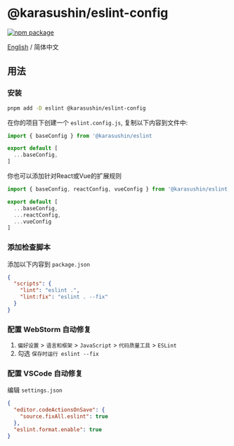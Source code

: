 # @karasushin/eslint-config

[![npm package](https://img.shields.io/npm/v/@karasushin/eslint-config.svg)](https://www.npmjs.com/package/@karasushin/eslint-config)

[English](./README.md) / 简体中文

## 用法

### 安装

```bash
pnpm add -D eslint @karasushin/eslint-config
```

在你的项目下创建一个 `eslint.config.js`, 复制以下内容到文件中:

```js
import { baseConfig } from '@karasushin/eslint

export default [
  ...baseConfig,
]
```

你也可以添加针对React或Vue的扩展规则

```js
import { baseConfig, reactConfig, vueConfig } from '@karasushin/eslint

export default [
  ...baseConfig,
  ...reactConfig,
  ...vueConfig
]
```

### 添加检查脚本

添加以下内容到 `package.json`
```json
{
  "scripts": {
    "lint": "eslint .",
    "lint:fix": "eslint . --fix"
  }
}
```

### 配置 WebStorm 自动修复
1. `偏好设置` > `语言和框架` > `JavaScript` > `代码质量工具` > `ESLint`
2. 勾选 `保存时运行 eslint --fix`

### 配置 VSCode 自动修复
编辑 `settings.json`
```json
{
  "editor.codeActionsOnSave": {
    "source.fixAll.eslint": true
  },
  "eslint.format.enable": true
}
```

